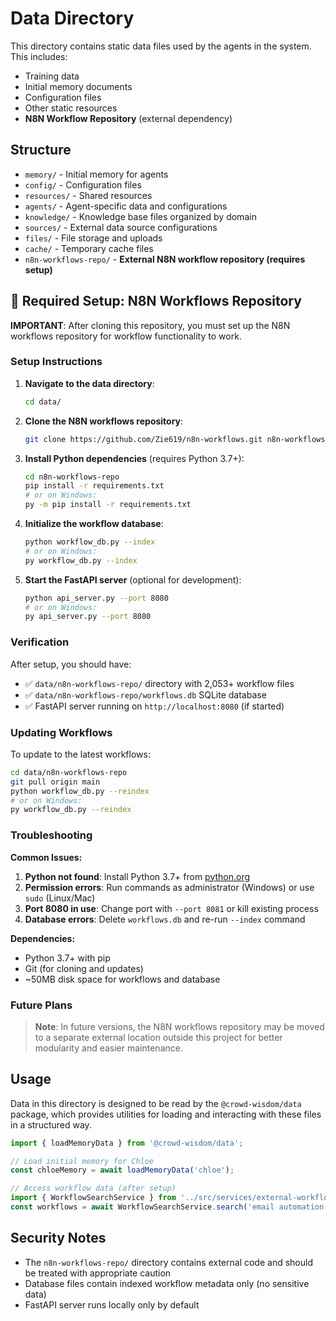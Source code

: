 # Data Directory

This directory contains static data files used by the agents in the system. This includes:

- Training data
- Initial memory documents
- Configuration files
- Other static resources
- **N8N Workflow Repository** (external dependency)

## Structure

- `memory/` - Initial memory for agents
- `config/` - Configuration files
- `resources/` - Shared resources
- `agents/` - Agent-specific data and configurations
- `knowledge/` - Knowledge base files organized by domain
- `sources/` - External data source configurations
- `files/` - File storage and uploads
- `cache/` - Temporary cache files
- `n8n-workflows-repo/` - **External N8N workflow repository (requires setup)**

## 🚨 Required Setup: N8N Workflows Repository

**IMPORTANT**: After cloning this repository, you must set up the N8N workflows repository for workflow functionality to work.

### Setup Instructions

1. **Navigate to the data directory**:
   ```bash
   cd data/
   ```

2. **Clone the N8N workflows repository**:
   ```bash
   git clone https://github.com/Zie619/n8n-workflows.git n8n-workflows-repo
   ```

3. **Install Python dependencies** (requires Python 3.7+):
   ```bash
   cd n8n-workflows-repo
   pip install -r requirements.txt
   # or on Windows:
   py -m pip install -r requirements.txt
   ```

4. **Initialize the workflow database**:
   ```bash
   python workflow_db.py --index
   # or on Windows:
   py workflow_db.py --index
   ```

5. **Start the FastAPI server** (optional for development):
   ```bash
   python api_server.py --port 8080
   # or on Windows:
   py api_server.py --port 8080
   ```

### Verification

After setup, you should have:
- ✅ `data/n8n-workflows-repo/` directory with 2,053+ workflow files
- ✅ `data/n8n-workflows-repo/workflows.db` SQLite database
- ✅ FastAPI server running on `http://localhost:8080` (if started)

### Updating Workflows

To update to the latest workflows:
```bash
cd data/n8n-workflows-repo
git pull origin main
python workflow_db.py --reindex
# or on Windows:
py workflow_db.py --reindex
```

### Troubleshooting

**Common Issues:**

1. **Python not found**: Install Python 3.7+ from [python.org](https://python.org)
2. **Permission errors**: Run commands as administrator (Windows) or use `sudo` (Linux/Mac)
3. **Port 8080 in use**: Change port with `--port 8081` or kill existing process
4. **Database errors**: Delete `workflows.db` and re-run `--index` command

**Dependencies:**
- Python 3.7+ with pip
- Git (for cloning and updates)
- ~50MB disk space for workflows and database

### Future Plans

> **Note**: In future versions, the N8N workflows repository may be moved to a separate external location outside this project for better modularity and easier maintenance.

## Usage

Data in this directory is designed to be read by the `@crowd-wisdom/data` package,
which provides utilities for loading and interacting with these files in a
structured way.

```typescript
import { loadMemoryData } from '@crowd-wisdom/data';

// Load initial memory for Chloe
const chloeMemory = await loadMemoryData('chloe');

// Access workflow data (after setup)
import { WorkflowSearchService } from '../src/services/external-workflows';
const workflows = await WorkflowSearchService.search('email automation');
```

## Security Notes

- The `n8n-workflows-repo/` directory contains external code and should be treated with appropriate caution
- Database files contain indexed workflow metadata only (no sensitive data)
- FastAPI server runs locally only by default 
